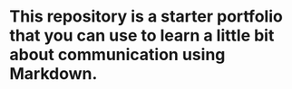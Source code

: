 <h1>This repository is a starter portfolio that you can use to learn a little bit about communication using Markdown.
